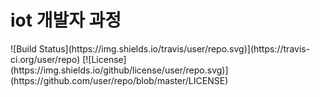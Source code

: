 <h1>iot 개발자 과정</h1>
![Build Status](https://img.shields.io/travis/user/repo.svg)](https://travis-ci.org/user/repo)
[![License](https://img.shields.io/github/license/user/repo.svg)](https://github.com/user/repo/blob/master/LICENSE)
